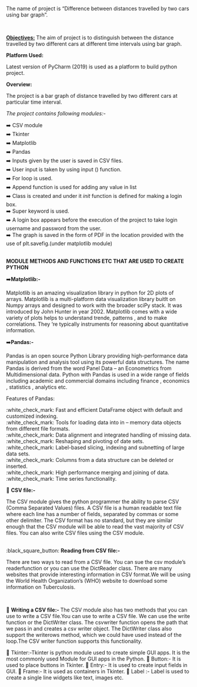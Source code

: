 <p>The name of project is “Difference between distances travelled by two cars using bar graph”.</p>
<br>
<p><b><u>Objectives:</b></u>  The aim of project is to distinguish between the distance travelled by two different cars at different time intervals using bar graph.</p>

<p><b>Platform Used:</b></p> Latest version of PyCharm (2019) is used as a platform to build python project.

<p><b>Overview:</b></p> The project is a bar graph of distance travelled by two different cars at particular time interval. 
<p><i>The project contains following modules:-</i><p>
 
 ➡️ CSV module <br>
 ➡️ Tkinter <br>
 ➡️	Matplotlib <br>
 ➡️ Pandas <br>
 ➡️ Inputs given by the user is saved in CSV files. <br>
 ➡️ User input is taken by using input () function. <br>
 ➡️	For loop is used. <br>
 ➡️	Append function is used for adding any value in list <br>
 ➡️	Class is created and under it _init_  function is defined for making a login box. <br>
 ➡️	Super keyword is used. <br>
 ➡️	A login box appears before the execution of the project to take login username and password from the user. <br>
 ➡️	The graph is saved in the form of PDF in the location provided with the use of  plt.savefig.(under matplotlib module) <br>
 <br>
 
<p><b>MODULE METHODS AND FUNCTIONS ETC THAT ARE USED TO CREATE PYTHON</b></p>
➡️<b>Matplotlib:-</b>
<p>Matplotlib is an amazing visualization library in python for 2D plots of arrays. Matplotlib is a multi-platform data visualization library buitlt on Numpy arrays and designed to work with the broader sciPy stack. It was introduced by John Hunter in year 2002. Matplotlib comes with a wide variety of plots helps to understand trende, patterns , and to make correlations. They ‘re typically instruments for reasoning about quantitative information.</p>

➡️<b>Pandas:-</b>
<p>Pandas is an open source Python Library providing high-performance data manipulation and analysis tool using its powerful data structures. The name Pandas is derived from the word Panel Data – an Econometrics from Multidimensional data.  Python  with Pandas is used in a wide range of fields including academic and commercial domains including finance , economics , statistics , analytics etc.</p>

<p>Features of Pandas:</p>
:white_check_mark: Fast and efficient DataFrame object with default and customized indexing. <br>
:white_check_mark: Tools for loading data into in – memory data objects from different file formats. <br>
:white_check_mark: 	Data alignment and integrated handling of missing data. <br>
:white_check_mark: 	Reshaping and pivoting of date sets. <br>
:white_check_mark: 	Label-based slicing, indexing and subnetting of large data sets. <br>
:white_check_mark: 	Columns from a data structure can be deleted or inserted. <br>
:white_check_mark: 	High performance merging and joining of data. <br>
:white_check_mark: 	Time series functionality. <br>

:black_square_button:	<b>CSV file:- </b>
<p>The CSV module gives the python programmer the ability to parse CSV (Comma Separated Values) files. A CSV file is a human readable text file where each line has a number of fields, separated by commas or some other delimiter. The CSV format has no standard, but they are similar enough that the CSV module will be able to read the vast majority of CSV files. You can also write CSV files using the CSV module.</p>

<br>
:black_square_button: <b>Reading from CSV file:- </b>
<p>There are two ways to read from a CSV file. You can sue the csv module’s readerfunction or you can use the DictReader class.
There are many websites that provide interesting information in CSV format.We will be using the World Health Organization’s (WHO) website to download some information on Tuberculosis.</p>
<br>

 :black_square_button:  <b>Writing a CSV file:- </b>
The CSV module also has two methods that you can use to write a CSV file.You can use to write a CSV file. We can use the write function or the DictWriter class.
The csvwriter function opens the path that we pass in and creates a csv writer object. The DictWriter class also support the writerows method, which we could have used instead of the loop.The CSV writer function supports this functionality.

	Tkinter:-Tkinter is python module used to create simple GUI apps. It is the most commonly used 
Module for GUI apps in the Python.
	Button:- It is used to place buttons in Tkinter.
	Entry:- It is used to create input fields in GUI.
	Frame:- It is used as containers in Tkinter.
	Label :- Label is used to create a single line widgets like text, images etc.





                                                                 
 

